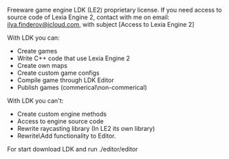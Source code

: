 Freeware game engine LDK (LE2) proprietary license. If you need access to source code of Lexia Engine 2, contact with me on email: ilya.finderov@icloud.com, with subject [Access to Lexia Engine 2]

With LDK you can:
* Create games
* Write C++ code that use Lexia Engine 2
* Create own maps
* Create custom game configs
* Compile game through LDK Editor
* Publish games (commerical\non-commerical)

With LDK you can't:
* Create custom engine methods
* Access to engine source code
* Rewrite raycasting library (In LE2 its own library)
* Rewrite\Add functionality to Editor.

For start download LDK and run ./editor/editor 

